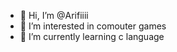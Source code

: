 - 👋 Hi, I’m @Arifiiii
- 👀 I’m interested in comouter games
- 🌱 I’m currently learning c language
<!---
Arifiiii/Arifiiii is a ✨ special ✨ repository because its `README.md` (this file) appears on your GitHub profile.
You can click the Preview link to take a look at your changes.
--->
